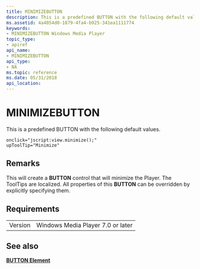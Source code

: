 ```yaml
---
title: MINIMIZEBUTTON
description: This is a predefined BUTTON with the following default values.
ms.assetid: 4a4054d0-1879-4fa4-b925-341ea1111774
keywords:
- MINIMIZEBUTTON Windows Media Player
topic_type:
- apiref
api_name:
- MINIMIZEBUTTON
api_type:
- NA
ms.topic: reference
ms.date: 05/31/2018
api_location: 
---
```


# MINIMIZEBUTTON

This is a predefined BUTTON with the following default values.

``` syntax
onclick="jscript:view.minimize();"
upToolTip="Minimize"
```

## Remarks

This will create a **BUTTON** control that will minimize the Player. The ToolTips are localized. All properties of this **BUTTON** can be overridden by explicitly specifying them.

## Requirements



|                    |                                              |
|--------------------|----------------------------------------------|
| Version<br/> | Windows Media Player 7.0 or later<br/> |



## See also

<dl> <dt>

[**BUTTON Element**](button-element.md)
</dt> </dl>

 

 





